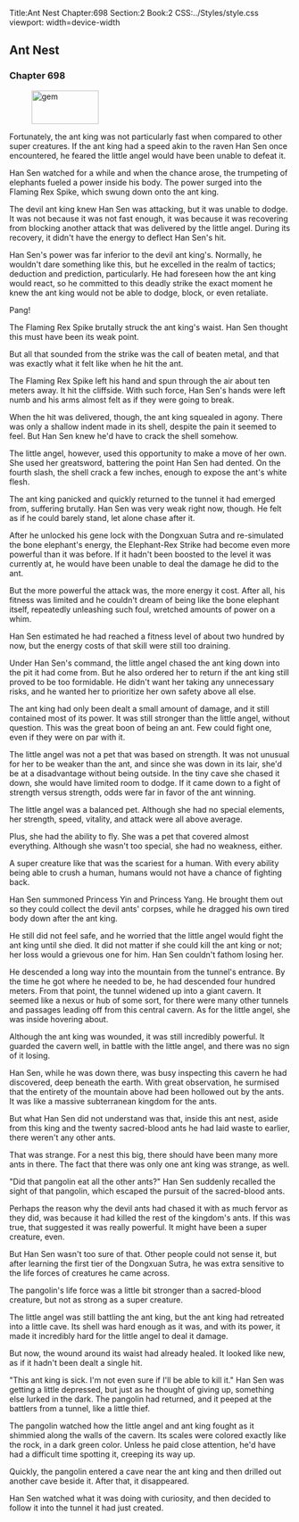Title:Ant Nest 
Chapter:698 
Section:2 
Book:2 
CSS:../Styles/style.css 
viewport: width=device-width
  
## Ant Nest
### Chapter 698 
<figure>
	<img src="../Images/gem.gif" alt="gem" id="gem" width="120" height="60" />
</figure>
  

  
  Fortunately, the ant king was not particularly fast when compared to other super creatures. If the ant king had a speed akin to the raven Han Sen once encountered, he feared the little angel would have been unable to defeat it.

Han Sen watched for a while and when the chance arose, the trumpeting of elephants fueled a power inside his body. The power surged into the Flaming Rex Spike, which swung down onto the ant king.

The devil ant king knew Han Sen was attacking, but it was unable to dodge. It was not because it was not fast enough, it was because it was recovering from blocking another attack that was delivered by the little angel. During its recovery, it didn't have the energy to deflect Han Sen's hit.

Han Sen's power was far inferior to the devil ant king's. Normally, he wouldn't dare something like this, but he excelled in the realm of tactics; deduction and prediction, particularly. He had foreseen how the ant king would react, so he committed to this deadly strike the exact moment he knew the ant king would not be able to dodge, block, or even retaliate.

Pang!

The Flaming Rex Spike brutally struck the ant king's waist. Han Sen thought this must have been its weak point.

But all that sounded from the strike was the call of beaten metal, and that was exactly what it felt like when he hit the ant.

The Flaming Rex Spike left his hand and spun through the air about ten meters away. It hit the cliffside. With such force, Han Sen's hands were left numb and his arms almost felt as if they were going to break.

When the hit was delivered, though, the ant king squealed in agony. There was only a shallow indent made in its shell, despite the pain it seemed to feel. But Han Sen knew he'd have to crack the shell somehow.

The little angel, however, used this opportunity to make a move of her own. She used her greatsword, battering the point Han Sen had dented. On the fourth slash, the shell crack a few inches, enough to expose the ant's white flesh.

The ant king panicked and quickly returned to the tunnel it had emerged from, suffering brutally. Han Sen was very weak right now, though. He felt as if he could barely stand, let alone chase after it.

After he unlocked his gene lock with the Dongxuan Sutra and re-simulated the bone elephant's energy, the Elephant-Rex Strike had become even more powerful than it was before. If it hadn't been boosted to the level it was currently at, he would have been unable to deal the damage he did to the ant.

But the more powerful the attack was, the more energy it cost. After all, his fitness was limited and he couldn't dream of being like the bone elephant itself, repeatedly unleashing such foul, wretched amounts of power on a whim.

Han Sen estimated he had reached a fitness level of about two hundred by now, but the energy costs of that skill were still too draining.

Under Han Sen's command, the little angel chased the ant king down into the pit it had come from. But he also ordered her to return if the ant king still proved to be too formidable. He didn't want her taking any unnecessary risks, and he wanted her to prioritize her own safety above all else.

The ant king had only been dealt a small amount of damage, and it still contained most of its power. It was still stronger than the little angel, without question. This was the great boon of being an ant. Few could fight one, even if they were on par with it.

The little angel was not a pet that was based on strength. It was not unusual for her to be weaker than the ant, and since she was down in its lair, she'd be at a disadvantage without being outside. In the tiny cave she chased it down, she would have limited room to dodge. If it came down to a fight of strength versus strength, odds were far in favor of the ant winning.

The little angel was a balanced pet. Although she had no special elements, her strength, speed, vitality, and attack were all above average.

Plus, she had the ability to fly. She was a pet that covered almost everything. Although she wasn't too special, she had no weakness, either.

A super creature like that was the scariest for a human. With every ability being able to crush a human, humans would not have a chance of fighting back.

Han Sen summoned Princess Yin and Princess Yang. He brought them out so they could collect the devil ants' corpses, while he dragged his own tired body down after the ant king.

He still did not feel safe, and he worried that the little angel would fight the ant king until she died. It did not matter if she could kill the ant king or not; her loss would a grievous one for him. Han Sen couldn't fathom losing her.

He descended a long way into the mountain from the tunnel's entrance. By the time he got where he needed to be, he had descended four hundred meters. From that point, the tunnel widened up into a giant cavern. It seemed like a nexus or hub of some sort, for there were many other tunnels and passages leading off from this central cavern. As for the little angel, she was inside hovering about.

Although the ant king was wounded, it was still incredibly powerful. It guarded the cavern well, in battle with the little angel, and there was no sign of it losing.

Han Sen, while he was down there, was busy inspecting this cavern he had discovered, deep beneath the earth. With great observation, he surmised that the entirety of the mountain above had been hollowed out by the ants. It was like a massive subterranean kingdom for the ants.

But what Han Sen did not understand was that, inside this ant nest, aside from this king and the twenty sacred-blood ants he had laid waste to earlier, there weren't any other ants.

That was strange. For a nest this big, there should have been many more ants in there. The fact that there was only one ant king was strange, as well.

"Did that pangolin eat all the other ants?" Han Sen suddenly recalled the sight of that pangolin, which escaped the pursuit of the sacred-blood ants.

Perhaps the reason why the devil ants had chased it with as much fervor as they did, was because it had killed the rest of the kingdom's ants. If this was true, that suggested it was really powerful. It might have been a super creature, even.

But Han Sen wasn't too sure of that. Other people could not sense it, but after learning the first tier of the Dongxuan Sutra, he was extra sensitive to the life forces of creatures he came across.

The pangolin's life force was a little bit stronger than a sacred-blood creature, but not as strong as a super creature.

The little angel was still battling the ant king, but the ant king had retreated into a little cave. Its shell was hard enough as it was, and with its power, it made it incredibly hard for the little angel to deal it damage.

But now, the wound around its waist had already healed. It looked like new, as if it hadn't been dealt a single hit.

"This ant king is sick. I'm not even sure if I'll be able to kill it." Han Sen was getting a little depressed, but just as he thought of giving up, something else lurked in the dark. The pangolin had returned, and it peeped at the battlers from a tunnel, like a little thief.

The pangolin watched how the little angel and ant king fought as it shimmied along the walls of the cavern. Its scales were colored exactly like the rock, in a dark green color. Unless he paid close attention, he'd have had a difficult time spotting it, creeping its way up.

Quickly, the pangolin entered a cave near the ant king and then drilled out another cave beside it. After that, it disappeared.

Han Sen watched what it was doing with curiosity, and then decided to follow it into the tunnel it had just created.
